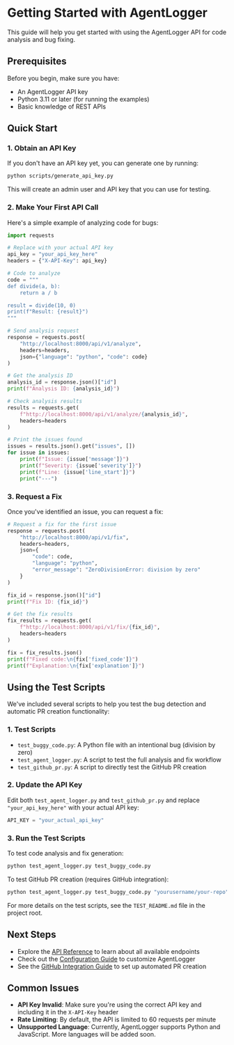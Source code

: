 # Getting Started with AgentLogger

This guide will help you get started with using the AgentLogger API for code analysis and bug fixing.

## Prerequisites

Before you begin, make sure you have:

- An AgentLogger API key
- Python 3.11 or later (for running the examples)
- Basic knowledge of REST APIs

## Quick Start

### 1. Obtain an API Key

If you don't have an API key yet, you can generate one by running:

```bash
python scripts/generate_api_key.py
```

This will create an admin user and API key that you can use for testing.

### 2. Make Your First API Call

Here's a simple example of analyzing code for bugs:

```python
import requests

# Replace with your actual API key
api_key = "your_api_key_here"
headers = {"X-API-Key": api_key}

# Code to analyze
code = """
def divide(a, b):
    return a / b

result = divide(10, 0)
print(f"Result: {result}")
"""

# Send analysis request
response = requests.post(
    "http://localhost:8000/api/v1/analyze",
    headers=headers,
    json={"language": "python", "code": code}
)

# Get the analysis ID
analysis_id = response.json()["id"]
print(f"Analysis ID: {analysis_id}")

# Check analysis results
results = requests.get(
    f"http://localhost:8000/api/v1/analyze/{analysis_id}",
    headers=headers
)

# Print the issues found
issues = results.json().get("issues", [])
for issue in issues:
    print(f"Issue: {issue['message']}")
    print(f"Severity: {issue['severity']}")
    print(f"Line: {issue['line_start']}")
    print("---")
```

### 3. Request a Fix

Once you've identified an issue, you can request a fix:

```python
# Request a fix for the first issue
response = requests.post(
    "http://localhost:8000/api/v1/fix",
    headers=headers,
    json={
        "code": code,
        "language": "python",
        "error_message": "ZeroDivisionError: division by zero"
    }
)

fix_id = response.json()["id"]
print(f"Fix ID: {fix_id}")

# Get the fix results
fix_results = requests.get(
    f"http://localhost:8000/api/v1/fix/{fix_id}",
    headers=headers
)

fix = fix_results.json()
print(f"Fixed code:\n{fix['fixed_code']}")
print(f"Explanation:\n{fix['explanation']}")
```

## Using the Test Scripts

We've included several scripts to help you test the bug detection and automatic PR creation functionality:

### 1. Test Scripts

- `test_buggy_code.py`: A Python file with an intentional bug (division by zero)
- `test_agent_logger.py`: A script to test the full analysis and fix workflow
- `test_github_pr.py`: A script to directly test the GitHub PR creation

### 2. Update the API Key

Edit both `test_agent_logger.py` and `test_github_pr.py` and replace `"your_api_key_here"` with your actual API key:

```python
API_KEY = "your_actual_api_key"
```

### 3. Run the Test Scripts

To test code analysis and fix generation:

```bash
python test_agent_logger.py test_buggy_code.py
```

To test GitHub PR creation (requires GitHub integration):

```bash
python test_agent_logger.py test_buggy_code.py "yourusername/your-repo"
```

For more details on the test scripts, see the `TEST_README.md` file in the project root.

## Next Steps

- Explore the [API Reference](../api/index.md) to learn about all available endpoints
- Check out the [Configuration Guide](configuration.md) to customize AgentLogger
- See the [GitHub Integration Guide](github-integration.md) to set up automated PR creation

## Common Issues

- **API Key Invalid**: Make sure you're using the correct API key and including it in the `X-API-Key` header
- **Rate Limiting**: By default, the API is limited to 60 requests per minute
- **Unsupported Language**: Currently, AgentLogger supports Python and JavaScript. More languages will be added soon. 
